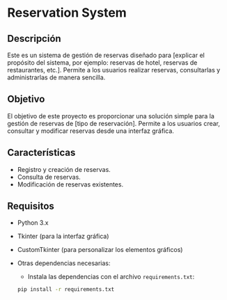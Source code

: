 # Reservation System

## Descripción
Este es un sistema de gestión de reservas diseñado para [explicar el propósito del sistema, por ejemplo: reservas de hotel, reservas de restaurantes, etc.]. Permite a los usuarios realizar reservas, consultarlas y administrarlas de manera sencilla.

## Objetivo
El objetivo de este proyecto es proporcionar una solución simple para la gestión de reservas de [tipo de reservación]. Permite a los usuarios crear, consultar y modificar reservas desde una interfaz gráfica.

## Características
- Registro y creación de reservas.
- Consulta de reservas.
- Modificación de reservas existentes.

## Requisitos
- Python 3.x
- Tkinter (para la interfaz gráfica)
- CustomTkinter (para personalizar los elementos gráficos)
- Otras dependencias necesarias: 

  - Instala las dependencias con el archivo `requirements.txt`:
  
  ```bash
  pip install -r requirements.txt
